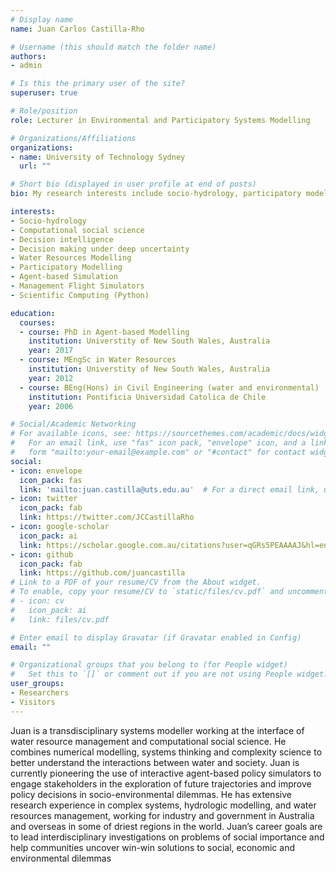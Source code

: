 ```yaml
---
# Display name
name: Juan Carlos Castilla-Rho

# Username (this should match the folder name)
authors:
- admin

# Is this the primary user of the site?
superuser: true

# Role/position
role: Lecturer in Environmental and Participatory Systems Modelling

# Organizations/Affiliations
organizations:
- name: University of Technology Sydney
  url: ""

# Short bio (displayed in user profile at end of posts)
bio: My research interests include socio-hydrology, participatory modelling, and computational social science.

interests:
- Socio-hydrology
- Computational social science
- Decision intelligence
- Decision making under deep uncertainty
- Water Resources Modelling
- Participatory Modelling
- Agent-based Simulation
- Management Flight Simulators
- Scientific Computing (Python)

education:
  courses:
  - course: PhD in Agent-based Modelling
    institution: Universtity of New South Wales, Australia
    year: 2017
  - course: MEngSc in Water Resources
    institution: Universtity of New South Wales, Australia
    year: 2012
  - course: BEng(Hons) in Civil Engineering (water and environmental)
    institution: Pontificia Universidad Catolica de Chile
    year: 2006

# Social/Academic Networking
# For available icons, see: https://sourcethemes.com/academic/docs/widgets/#icons
#   For an email link, use "fas" icon pack, "envelope" icon, and a link in the
#   form "mailto:your-email@example.com" or "#contact" for contact widget.
social:
- icon: envelope
  icon_pack: fas
  link: 'mailto:juan.castilla@uts.edu.au'  # For a direct email link, use "mailto:test@example.org".
- icon: twitter
  icon_pack: fab
  link: https://twitter.com/JCCastillaRho
- icon: google-scholar
  icon_pack: ai
  link: https://scholar.google.com.au/citations?user=qGRs5PEAAAAJ&hl=en
- icon: github
  icon_pack: fab
  link: https://github.com/juancastilla
# Link to a PDF of your resume/CV from the About widget.
# To enable, copy your resume/CV to `static/files/cv.pdf` and uncomment the lines below.  
# - icon: cv
#   icon_pack: ai
#   link: files/cv.pdf

# Enter email to display Gravatar (if Gravatar enabled in Config)
email: ""

# Organizational groups that you belong to (for People widget)
#   Set this to `[]` or comment out if you are not using People widget.  
user_groups:
- Researchers
- Visitors
---
```


Juan is a transdisciplinary systems modeller working at the interface of water resource management and computational social science. He combines numerical modelling, systems thinking and complexity science to better understand the interactions between water and society. Juan is currently pioneering the use of interactive agent-based policy simulators to engage stakeholders in the exploration of future trajectories and improve policy decisions in socio-environmental dilemmas. He has extensive research experience in complex systems, hydrologic modelling, and water resources management, working for industry and government in Australia and overseas in some of driest regions in the world. Juan’s career goals are to lead interdisciplinary investigations on problems of social importance and help communities uncover win-win solutions to social, economic and environmental dilemmas
